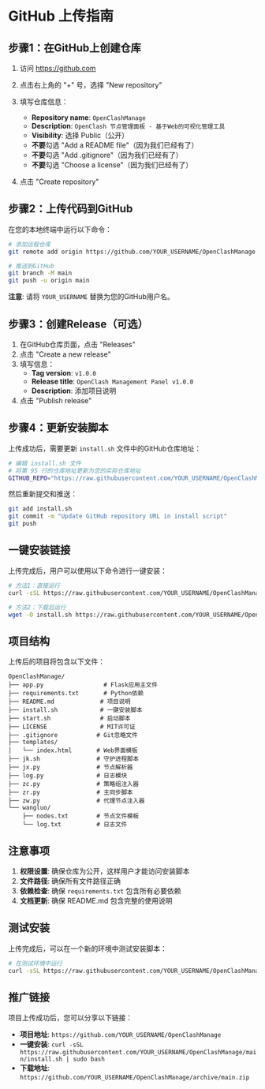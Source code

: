 # GitHub 上传指南

## 步骤1：在GitHub上创建仓库

1. 访问 https://github.com
2. 点击右上角的 "+" 号，选择 "New repository"
3. 填写仓库信息：
   - **Repository name**: `OpenClashManage`
   - **Description**: `OpenClash 节点管理面板 - 基于Web的可视化管理工具`
   - **Visibility**: 选择 Public（公开）
   - **不要**勾选 "Add a README file"（因为我们已经有了）
   - **不要**勾选 "Add .gitignore"（因为我们已经有了）
   - **不要**勾选 "Choose a license"（因为我们已经有了）

4. 点击 "Create repository"

## 步骤2：上传代码到GitHub

在您的本地终端中运行以下命令：

```bash
# 添加远程仓库
git remote add origin https://github.com/YOUR_USERNAME/OpenClashManage.git

# 推送到GitHub
git branch -M main
git push -u origin main
```

**注意**: 请将 `YOUR_USERNAME` 替换为您的GitHub用户名。

## 步骤3：创建Release（可选）

1. 在GitHub仓库页面，点击 "Releases"
2. 点击 "Create a new release"
3. 填写信息：
   - **Tag version**: `v1.0.0`
   - **Release title**: `OpenClash Management Panel v1.0.0`
   - **Description**: 添加项目说明
4. 点击 "Publish release"

## 步骤4：更新安装脚本

上传成功后，需要更新 `install.sh` 文件中的GitHub仓库地址：

```bash
# 编辑 install.sh 文件
# 将第 95 行的仓库地址更新为您的实际仓库地址
GITHUB_REPO="https://raw.githubusercontent.com/YOUR_USERNAME/OpenClashManage/main"
```

然后重新提交和推送：

```bash
git add install.sh
git commit -m "Update GitHub repository URL in install script"
git push
```

## 一键安装链接

上传完成后，用户可以使用以下命令进行一键安装：

```bash
# 方法1：直接运行
curl -sSL https://raw.githubusercontent.com/YOUR_USERNAME/OpenClashManage/main/install.sh | sudo bash

# 方法2：下载后运行
wget -O install.sh https://raw.githubusercontent.com/YOUR_USERNAME/OpenClashManage/main/install.sh && chmod +x install.sh && sudo ./install.sh
```

## 项目结构

上传后的项目将包含以下文件：

```
OpenClashManage/
├── app.py                 # Flask应用主文件
├── requirements.txt       # Python依赖
├── README.md             # 项目说明
├── install.sh            # 一键安装脚本
├── start.sh              # 启动脚本
├── LICENSE               # MIT许可证
├── .gitignore           # Git忽略文件
├── templates/
│   └── index.html       # Web界面模板
├── jk.sh                # 守护进程脚本
├── jx.py                # 节点解析器
├── log.py               # 日志模块
├── zc.py                # 策略组注入器
├── zr.py                # 主同步脚本
├── zw.py                # 代理节点注入器
└── wangluo/
    ├── nodes.txt        # 节点文件模板
    └── log.txt          # 日志文件
```

## 注意事项

1. **权限设置**: 确保仓库为公开，这样用户才能访问安装脚本
2. **文件路径**: 确保所有文件路径正确
3. **依赖检查**: 确保 `requirements.txt` 包含所有必要依赖
4. **文档更新**: 确保 README.md 包含完整的使用说明

## 测试安装

上传完成后，可以在一个新的环境中测试安装脚本：

```bash
# 在测试环境中运行
curl -sSL https://raw.githubusercontent.com/YOUR_USERNAME/OpenClashManage/main/install.sh | sudo bash
```

## 推广链接

项目上传成功后，您可以分享以下链接：

- **项目地址**: `https://github.com/YOUR_USERNAME/OpenClashManage`
- **一键安装**: `curl -sSL https://raw.githubusercontent.com/YOUR_USERNAME/OpenClashManage/main/install.sh | sudo bash`
- **下载地址**: `https://github.com/YOUR_USERNAME/OpenClashManage/archive/main.zip` 